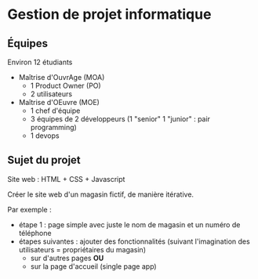 # Gestion de projet informatique

## Équipes

Environ 12 étudiants

* Maîtrise d'OuvrAge (MOA)
    * 1 Product Owner (PO)
    * 2 utilisateurs
* Maîtrise d'OEuvre (MOE)
    * 1 chef d'équipe
    * 3 équipes de 2 développeurs (1 "senior" 1 "junior" : pair programming)
    * 1 devops

## Sujet du projet

Site web : HTML + CSS + Javascript

Créer le site web d'un magasin fictif, de manière itérative.

Par exemple :

  - étape 1 : page simple avec juste le nom de magasin et un numéro de téléphone
  - étapes suivantes : ajouter des fonctionnalités (suivant l'imagination des utilisateurs = propriétaires du magasin)
    + sur d'autres pages **OU**
    + sur la page d'accueil (single page app)

